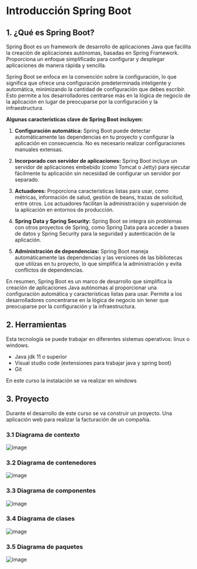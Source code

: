 # Introducción Spring Boot

## 1. ¿Qué es Spring Boot?

Spring Boot es un framework de desarrollo de aplicaciones Java que facilita la creación de aplicaciones autónomas, basadas en Spring Framework. Proporciona un enfoque simplificado para configurar y desplegar aplicaciones de manera rápida y sencilla.

Spring Boot se enfoca en la convención sobre la configuración, lo que significa que ofrece una configuración predeterminada inteligente y automática, minimizando la cantidad de configuración que debes escribir. Esto permite a los desarrolladores centrarse más en la lógica de negocio de la aplicación en lugar de preocuparse por la configuración y la infraestructura.

**Algunas características clave de Spring Boot incluyen:**

1.  **Configuración automática:** Spring Boot puede detectar automáticamente las dependencias en tu proyecto y configurar la aplicación en consecuencia. No es necesario realizar configuraciones manuales extensas.

2.  **Incorporado con servidor de aplicaciones:** Spring Boot incluye un servidor de aplicaciones embebido (como Tomcat o Jetty) para ejecutar fácilmente tu aplicación sin necesidad de configurar un servidor por separado.

3.  **Actuadores:** Proporciona características listas para usar, como métricas, información de salud, gestión de beans, trazas de solicitud, entre otros. Los actuadores facilitan la administración y supervisión de la aplicación en entornos de producción.

4.  **Spring Data y Spring Security:** Spring Boot se integra sin problemas con otros proyectos de Spring, como Spring Data para acceder a bases de datos y Spring Security para la seguridad y autenticación de la aplicación.

5.  **Administración de dependencias:** Spring Boot maneja automáticamente las dependencias y las versiones de las bibliotecas que utilizas en tu proyecto, lo que simplifica la administración y evita conflictos de dependencias.

En resumen, Spring Boot es un marco de desarrollo que simplifica la creación de aplicaciones Java autónomas al proporcionar una configuración automática y características listas para usar. Permite a los desarrolladores concentrarse en la lógica de negocio sin tener que preocuparse por la configuración y la infraestructura.

## 2. Herramientas

Esta tecnología se puede trabajar en diferentes sistemas operativos: linux o windows. 

- Java jdk 11 o superior
- Visual studio code (extensiones para trabajar java y spring boot)
- Git

En este curso la instalación se va realizar en windows

## 3. Proyecto

Durante el desarrollo de este curso se va construir un proyecto. Una aplicación web para realizar la facturación de un compañia. 

### 3.1 Diagrama de  contexto

![image](https://github.com/crodrigr/spring-boot-angular-confenalco/assets/31961588/d7a36071-cd6a-4567-acbf-bdc0486cb025)


### 3.2 Diagrama de contenedores

![image](https://github.com/crodrigr/spring-boot-angular-confenalco/assets/31961588/0b5b1d07-e529-45c0-8047-b8ed1cf1e0d2)

### 3.3 Diagrama de componentes

![image](https://github.com/crodrigr/spring-boot-angular-confenalco/assets/31961588/460b2571-1383-4ff4-b9cd-101a2f7fc1a1)


### 3.4 Diagrama de clases

![image](https://github.com/crodrigr/spring-boot-angular-confenalco/assets/31961588/4bcbc67c-73f7-466b-84e1-99a5a4e16e39)

### 3.5 Diagrama de paquetes

![image](https://github.com/crodrigr/spring-boot-angular-confenalco/assets/31961588/2244a073-9f9f-4cbb-875b-9cd3cc265e67)
